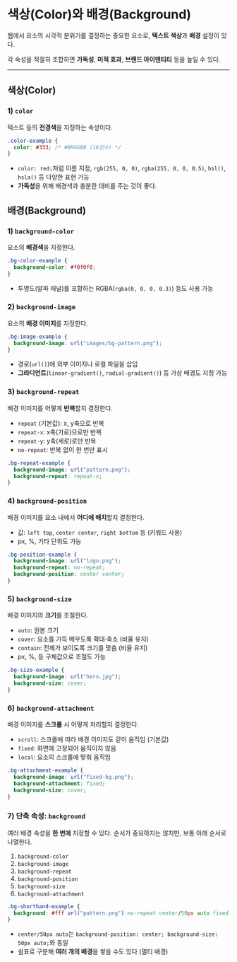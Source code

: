 # 색상(Color)와 배경(Background)

웹에서 요소의 시각적 분위기를 결정하는 중요한 요소로, **텍스트 색상**과 **배경** 설정이 있다.

각 속성을 적절히 조합하면 **가독성**, **미적 효과**, **브랜드 아이덴티티** 등을 높일 수 있다.

---

## 색상(Color)

### 1) `color`

텍스트 등의 **전경색**을 지정하는 속성이다.

```css
.color-example {
  color: #333; /* #RRGGBB (16진수) */
}
```

- `color: red;`처럼 이름 지정, `rgb(255, 0, 0)`, `rgba(255, 0, 0, 0.5)`, `hsl()`, `hsla()` 등 다양한 표현 가능
- **가독성**을 위해 배경색과 충분한 대비를 주는 것이 좋다.

## 배경(Background)

### 1) `background-color`

요소의 **배경색**을 지정한다.

```css
.bg-color-example {
  background-color: #f0f0f0;
}
```

- 투명도(알파 채널)를 포함하는 RGBA(`rgba(0, 0, 0, 0.3)`) 등도 사용 가능

### 2) `background-image`

요소의 **배경 이미지**를 지정한다.

```css
.bg-image-example {
  background-image: url("images/bg-pattern.png");
}
```

- 경로(`url()`)에 외부 이미지나 로컬 파일을 삽입
- **그라디언트**(`linear-gradient()`, `radial-gradient()`) 등 가상 배경도 지정 가능

### 3) `background-repeat`

배경 이미지를 어떻게 **반복**할지 결정한다.

- `repeat` (기본값): x, y축으로 반복
- `repeat-x`: x축(가로)으로만 반복
- `repeat-y`: y축(세로)로만 반복
- `no-repeat`: 반복 없이 한 번만 표시

```css
.bg-repeat-example {
  background-image: url("pattern.png");
  background-repeat: repeat-x;
}
```

### 4) `background-position`

배경 이미지를 요소 내에서 **어디에 배치**할지 결정한다.

- 값: `left top`, `center center`, `right bottom` 등 (키워드 사용)
- px, %, 기타 단위도 가능

```css
.bg-position-example {
  background-image: url("logo.png");
  background-repeat: no-repeat;
  background-position: center center;
}
```

### 5) `background-size`

배경 이미지의 **크기**를 조절한다.

- `auto`: 원본 크기
- `cover`: 요소를 가득 메우도록 확대·축소 (비율 유지)
- `contain`: 전체가 보이도록 크기를 맞춤 (비율 유지)
- px, %, 등 구체값으로 조절도 가능

```css
.bg-size-example {
  background-image: url("hero.jpg");
  background-size: cover;
}
```
### 6) `background-attachment`

배경 이미지를 **스크롤** 시 어떻게 처리할지 결정한다.

- `scroll`: 스크롤에 따라 배경 이미지도 같이 움직임 (기본값)
- `fixed`: 화면에 고정되어 움직이지 않음
- `local`: 요소의 스크롤에 맞춰 움직임

```css
.bg-attachment-example {
  background-image: url("fixed-bg.png");
  background-attachment: fixed;
  background-size: cover;
}
```

### 7) 단축 속성: `background`

여러 배경 속성을 **한 번에** 지정할 수 있다. 순서가 중요하지는 않지만, 보통 아래 순서로 나열한다.

1. `background-color`
2. `background-image`
3. `background-repeat`
4. `background-position`
5. `background-size`
6. `background-attachment`

```css
.bg-shorthand-example {
  background: #fff url("pattern.png") no-repeat center/50px auto fixed;
}
```

- `center/50px auto`는 `background-position: center; background-size: 50px auto;`와 동일
- 쉼표로 구분해 **여러 개의 배경**을 쌓을 수도 있다 (멀티 배경)